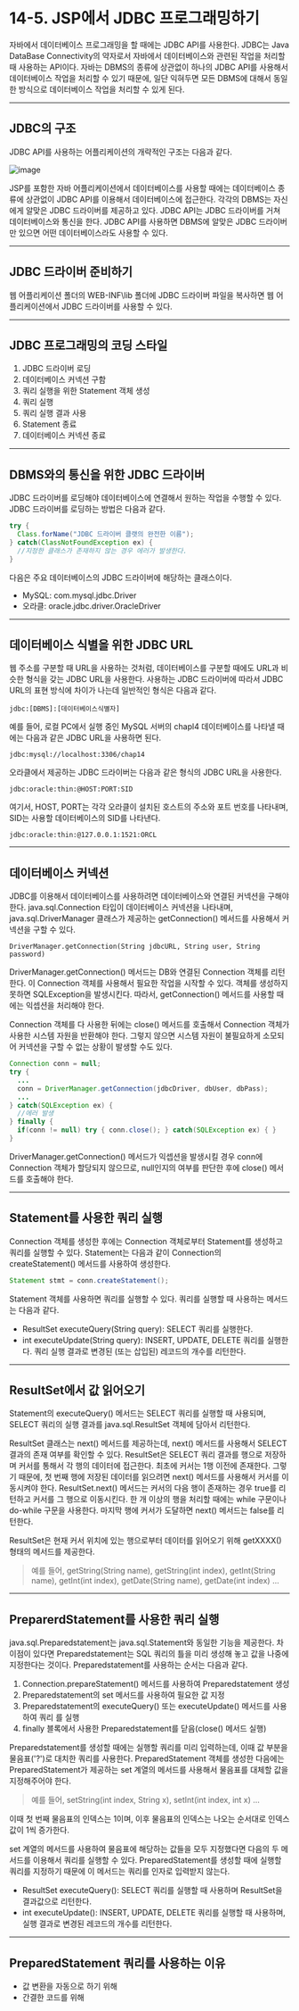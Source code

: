 # 14-5. JSP에서 JDBC 프로그래밍하기
자바에서 데이터베이스 프로그래밍을 할 때에는 JDBC API를 사용한다. 
JDBC는 Java DataBase Connectivity의 약자로서 자바에서 데이터베이스와 관련된 작업을 처리할 때 사용하는 API이다. 
자바는 DBMS의 종류에 상관없이 하나의 JDBC API를 사용해서 데이터베이스 작업을 처리할 수 있기 때문에, 
일단 익혀두면 모든 DBMS에 대해서 동일한 방식으로 데이터베이스 작업을 처리할 수 있게 된다.
***
## JDBC의 구조
JDBC API를 사용하는 어플리케이션의 개략적인 구조는 다음과 같다.

![image](https://github.com/GYUNGAEEEE/JSP/assets/158580466/28ac617d-a550-4c2f-ba5e-e023360358d2)

JSP를 포함한 자바 어플리케이션에서 데이터베이스를 사용할 때에는 데이터베이스 종류에 상관없이 JDBC API를 이용해서 데이터베이스에 접근한다. 
각각의 DBMS는 자신에게 알맞은 JDBC 드라이버를 제공하고 있다. 
JDBC API는 JDBC 드라이버를 거쳐 데이터베이스와 통신을 한다.
JDBC API를 사용하면 DBMS에 알맞은 JDBC 드라이버만 있으면 어떤 데이터베이스라도 사용할 수 있다.
***
## JDBC 드라이버 준비하기
웹 어플리케이션 폴더의 WEB-INF\lib 폴더에 JDBC 드라이버 파일을 복사하면 웹 어플리케이션에서 JDBC 드라이버를 사용할 수 있다.
***
## JDBC 프로그래밍의 코딩 스타일
1. JDBC 드라이버 로딩
2. 데이터베이스 커넥션 구함
3. 쿼리 실행을 위한 Statement 객체 생성
4. 쿼리 실행
5. 쿼리 실행 결과 사용
6. Statement 종료
7. 데이터베이스 커넥션 종료
***
## DBMS와의 통신을 위한 JDBC 드라이버
JDBC 드라이버를 로딩해야 데이터베이스에 연결해서 원하는 작업을 수행할 수 있다.
JDBC 드라이버를 로딩하는 방법은 다음과 같다.
```java
try {
  Class.forName("JDBC 드라이버 클랫의 완전한 이름");
} catch(ClassNotFoundException ex) {
  //지정한 클래스가 존재하지 않는 경우 에러가 발생한다.
}
```
다음은 주요 데이터베이스의 JDBC 드라이버에 해당하는 클래스이다.
- MySQL: com.mysql.jdbc.Driver
- 오라클: oracle.jdbc.driver.OracleDriver
***
## 데이터베이스 식별을 위한 JDBC URL
웹 주소를 구분할 때 URL을 사용하는 것처럼, 데이터베이스를 구분할 때에도 URL과 비슷한 형식을 갖는 JDBC URL을 사용한다.
사용하는 JDBC 드라이버에 따라서 JDBC URL의 표현 방식에 차이가 나는데 일반적인 형식은 다음과 같다.
```
jdbc:[DBMS]:[데이터베이스식별자]
```
예를 들어, 로컬 PC에서 실행 중인 MySQL 서버의 chapl4 데이터베이스를 나타낼 때에는 다음과 같은 JDBC URL을 사용하면 된다.
```
jdbc:mysql://localhost:3306/chap14
```
오라클에서 제공하는 JDBC 드라이버는 다음과 같은 형식의 JDBC URL을 사용한다.
```
jdbc:oracle:thin:@HOST:PORT:SID
```
여기서, HOST, PORT는 각각 오라클이 설치된 호스트의 주소와 포트 번호를 나타내며, SID는 사용할 데이터베이스의 SID를 나타낸다.
```
jdbc:oracle:thin:@127.0.0.1:1521:ORCL
```
***
## 데이터베이스 커넥션
JDBC를 이용해서 데이터베이스를 사용하려면 데이터베이스와 연결된 커넥션을 구해야 한다.
java.sql.Connection 타입이 데이터베이스 커넥션을 나타내며, 
java.sql.DriverManager 클래스가 제공하는 getConnection() 메서드를 사용해서 커넥션을 구할 수 있다.
```
DriverManager.getConnection(String jdbcURL, String user, String password)
```
DriverManager.getConnection() 메서드는 DB와 연결된 Connection 객체를 리턴한다. 
이 Connection 객체를 사용해서 필요한 작업을 시작할 수 있다.
객체를 생성하지 못하면 SQLException을 발생시킨다. 따라서, getConnection() 메서드를 사용할 때에는 익셉션을 처리해야 한다.

Connection 객체를 다 사용한 뒤에는 close() 메서드를 호출해서 Connection 객체가 사용한 시스템 자원을 반환해야 한다. 
그렇지 않으면 시스템 자원이 불필요하게 소모되어 커넥션을 구할 수 없는 상황이 발생할 수도 있다.
```java
Connection conn = null;
try {
  ...
  conn = DriverManager.getConnection(jdbcDriver, dbUser, dbPass);
  ...
} catch(SQLException ex) {
  //에러 발생
} finally {
  if(conn != null) try { conn.close(); } catch(SQLException ex) { }
}
```
DriverManager.getConnection() 메서드가 익셉션을 발생시킬 경우 conn에 Connection 객체가 할당되지 않으므로, 
null인지의 여부를 판단한 후에 close() 메서드를 호출해야 한다.
***
## Statement를 사용한 쿼리 실행
Connection 객체를 생성한 후에는 Connection 객체로부터 Statement를 생성하고 쿼리를 실행할 수 있다. 
Statement는 다음과 같이 Connection의 createStatement() 메서드를 사용하여 생성한다.
```java
Statement stmt = conn.createStatement();
```
Statement 객체를 사용하면 쿼리를 실행할 수 있다. 쿼리를 실행할 때 사용하는 메서드는 다음과 같다.
- ResultSet executeQuery(String query): SELECT 쿼리를 실행한다.
- int executeUpdate(String query): INSERT, UPDATE, DELETE 쿼리를 실행한다. 쿼리 실행 결과로 변경된 (또는 삽입된) 레코드의 개수를 리턴한다.
***
## ResultSet에서 값 읽어오기
Statement의 executeQuery() 메서드는 SELECT 쿼리를 실행할 때 사용되며,
SELECT 쿼리의 실행 결과를 java.sql.ResultSet 객체에 담아서 리턴한다.

ResultSet 클래스는 next() 메서드를 제공하는데, next() 메서드를 사용해서 SELECT 결과의 존재 여부를 확인할 수 있다.
ResultSet은 SELECT 쿼리 결과를 행으로 저장하며 커서를 통해서 각 행의 데이터에 접근한다. 
최초에 커서는 1행 이전에 존재한다. 그렇기 때문에, 첫 번째 행에 저장된 데이터를 읽으려면 next() 메서드를 사용해서 커서를 이동시켜야 한다.
ResultSet.next() 메서드는 커서의 다음 행이 존재하는 경우 true를 리턴하고 커서를 그 행으로 이동시킨다.
한 개 이상의 행을 처리할 때에는 while 구문이나 do-while 구문을 사용한다.
마지막 행에 커서가 도달하면 next() 메서드는 false를 리턴한다.

ResultSet은 현재 커서 위치에 있는 행으로부터 데이터를 읽어오기 위해 getXXXX() 형태의 메서드를 제공한다.
> 예를 들어, getString(String name), getString(int index), getInt(String name), getInt(int index), getDate(String name), getDate(int index) ...
***
## PreparerdStatement를 사용한 쿼리 실행
java.sql.Preparedstatement는 java.sql.Statement와 동일한 기능을 제공한다. 
차이점이 있다면 Preparedstatement는 SQL 쿼리의 틀을 미리 생성해 놓고 값을 나중에 지정한다는 것이다. 
Preparedstatement를 사용하는 순서는 다음과 같다.
1. Connection.prepareStatement() 메서드를 사용하여 Preparedstatement 생성
2. Preparedstatement의 set 메서드를 사용하여 필요한 값 지정
3. Preparedstatement의 executeQuery() 또는 executeUpdate() 메서드를 사용하여 쿼리
를 실행
4. finally 블록에서 사용한 Preparedstatement를 닫음(close() 메서드 실행)

Preparedstatement를 생성할 때에는 실행할 쿼리를 미리 입력하는데, 이때 값 부분을 물음표('?')로 대치한 쿼리를 사용한다.
PreparedStatement 객체를 생성한 다음에는 PreparedStatement가 제공하는 set 계열의 메서드를 사용해서 물음표를 대체할 값을 지정해주어야 한다.
> 예를 들어, setString(int index, String x), setInt(int index, int x) ...

이때 첫 번째 물음표의 인덱스는 1이며, 이후 물음표의 인덱스는 나오는 순서대로 인덱스 값이 1씩 증가한다.

set 계열의 메서드를 사용하여 물음표에 해당하는 값들을 모두 지정했다면 다음의 두 메서드를 이용해서 쿼리를 실행할 수 있다. 
PreparedStatement를 생성할 때에 실행할 쿼리를 지정하기 때문에 이 메서드는 쿼리를 인자로 입력받지 않는다.
- ResultSet executeQuery(): SELECT 쿼리를 실행할 때 사용하며 ResultSet을 결과값으로 리턴한다.
- int executeUpdate(): INSERT, UPDATE, DELETE 쿼리를 실행할 때 사용하며, 실행 결과로 변경된 레코드의 개수를 리턴한다.
***
## PreparedStatement 쿼리를 사용하는 이유
- 값 변환을 자동으로 하기 위해
- 간결한 코드를 위해
